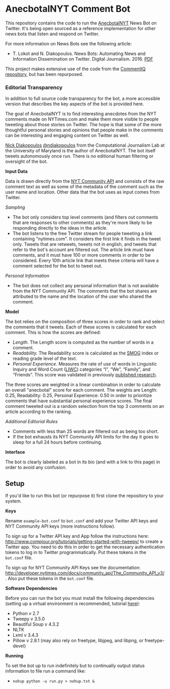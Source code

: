 # AnecbotalNYT Comment Bot
This repository contains the code to run the [AnecbotalNYT](https://twitter.com/anecbotalnyt) News Bot on Twitter.  It's being open sourced as a reference implementation for other news bots that listen and respond on Twitter. 

For more information on News Bots see the following article: 
- T. Lokot and N. Diakopoulos. News Bots: Automating News and Information Dissemination on Twitter. Digital Journalism. 2016. [PDF](http://www.nickdiakopoulos.com/wp-content/uploads/2011/07/newsbots_final.pdf)

This project makes extensive use of the code from the [CommentIQ repository](https://github.com/comp-journalism/commentIQ), but has been repurposed. 

### Editorial Transparency
In addition to full source code transparency for the bot, a more accessible version that describes the key aspects of the bot is provided here. 

The goal of AnecbotalNYT is to find interesting anecdotes from the NYT comments made on NYTimes.com and make them more visible to people tweeting about those stories on Twitter. The hope is that some of the more thoughtful personal stories and opinions that people make in the comments can be interesting and engaging content on Twitter as well. 

[Nick Diakopoulos](http://www.nickdiakopoulos.com) [@ndiakopoulos](http://www.twitter.com/ndiakopoulos) from the Computational Journalism Lab at the University of Maryland is the author of AnecbotalNYT. The bot itself tweets autonomously once run. There is no editional human filtering or oversight of the bot. 

**Input Data**  

Data is drawn directly from the [NYT Community API](http://developer.nytimes.com/docs/community_api/The_Community_API_v3/) and consists of the raw comment text as well as some of the metadata of the comment such as the user name and location. Other data that the bot uses as input comes from Twitter. 

*Sampling*  
- The bot only considers top level comments (and filters out comments that are responses to other comments) as they're more likely to be responding directly to the ideas in the article. 
- The bot listens to the free Twitter stream for people tweeting a link containing "nytimes.com". It considers the first link it finds in the tweet only. Tweets that are retweets, tweets not in english, and tweets that refer to the bot's account are filtered out. The article link must have comments, and it must have 100 or more comments in order to be considered. Every 10th article link that meets these criteria will have a comment selected for the bot to tweet out. 

*Personal Information*  
- The bot does not collect any personal information that is not available from the NYT Community API. The comments that the bot shares are attributed to the name and the location of the user who shared the comment. 

**Model**  

The bot relies on the composition of three scores in order to rank and select the comments that it tweets. Each of these scores is calculated for each comment. This is how the scores are defined: 

- *Length.* The Length score is computed as the number of words in a comment.
- *Readability.* The Readability score is calculated as the [SMOG](http://www.readabilityformulas.com/smog-readability-formula.php) index or reading grade level of the text.
- *Personal Experience.* Measures the rate of use of words in Linguistic Inquiry and Word Count ([LIWC](http://liwc.wpengine.com/)) categories “I”, “We”, “Family”, and “Friends”. This score was validated in previously [published research](http://www.nickdiakopoulos.com/wp-content/uploads/2011/07/ISOJ_Journal_V5_N1_2015_Spring_Diakopoulos_Picking-NYT-Picks.pdf). 

The three scores are weighted in a linear combination in order to calculate an overall "anecbotal" score for each comment. The weights are Length: 0.25, Readability: 0.25, Personal Experience: 0.50 in order to prioritize comments that have substantial personal experience scores. The final comment tweeted out is a random selection from the top 3 comments on an article according to the ranking. 

*Additional Editorial Rules*  
- Comments with less than 25 words are filtered out as being too short. 
- If the bot exhausts its NYT Community API limits for the day it goes to sleep for a full 24 hours before continuing. 

**Interface**  

The bot is clearly labeled as a bot in its bio (and with a link to this page) in order to avoid any confusion. 


## Setup
If you'd like to run this bot (or repurpose it) first clone the repository to your system. 

**Keys**  

Rename `example-bot.conf` to `bot.conf` and add your Twitter API keys and NYT Community API keys (more instructions follow). 

To sign up for a Twitter API key and App follow the instructions here: http://www.compjour.org/tutorials/getting-started-with-tweepy/ to create a Twitter app. You need to do this in order to get the necessary authentication tokens to log in to Twitter programmatically. Put these tokens in the `bot.conf` file. 

To sign up for NYT Community API Keys see the documentation: http://developer.nytimes.com/docs/community_api/The_Community_API_v3/. Also put these tokens in the `bot.conf` file. 

**Software Dependencies**  

Before you can run the bot you must install the following dependencies (setting up a virtual environment is recommended, tutorial [here](http://www.simononsoftware.com/virtualenv-tutorial/)):
- Python v 2.7
- Tweepy v 3.5.0
- Beautiful Soup v 4.3.2
- NLTK
- Lxml v 3.4.3
- Pillow v 2.8.1 (may also rely on freetype, libjpeg, and libpng, or freetype-devel)

**Running**  

To set the bot up to run indefinitely but to continually output status information to file run a command like:
- `nohup python -u run.py > nohup.txt &`

